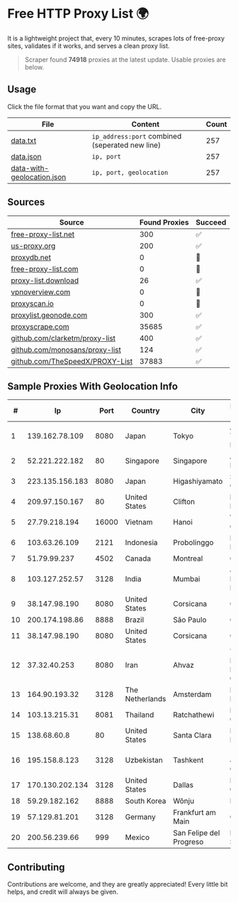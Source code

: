 
# Free HTTP Proxy List 🌍

It is a lightweight project that, every 10 minutes, scrapes lots of free-proxy sites, validates if it works, and serves a clean proxy list.


> Scraper found **74918** proxies at the latest update. Usable proxies are below.

## Usage

Click the file format that you want and copy the URL.


|File|Content|Count|
|----|-------|-----|
|[data.txt](https://raw.githubusercontent.com/themiralay/Proxy-List-World/master/data.txt)|`ip_address:port` combined (seperated new line)|257|
|[data.json](https://raw.githubusercontent.com/themiralay/Proxy-List-World/master/data.json)|`ip, port`|257|
|[data-with-geolocation.json](https://raw.githubusercontent.com/themiralay/Proxy-List-World/master/data-with-geolocation.json)|`ip, port, geolocation`|257|

## Sources

|Source|Found Proxies|Succeed|
|------|-------------|-------|
|[free-proxy-list.net](https://free-proxy-list.net)|300|✅|
|[us-proxy.org](https://www.us-proxy.org)|200|✅|
|[proxydb.net](http://proxydb.net)|0|🚫|
|[free-proxy-list.com](https://free-proxy-list.com/?page=&port=&type%5B%5D=http&type%5B%5D=https&up_time=0&search=Search)|0|🚫|
|[proxy-list.download](https://www.proxy-list.download/HTTP)|26|✅|
|[vpnoverview.com](https://vpnoverview.com/privacy/anonymous-browsing/free-proxy-servers)|0|🚫|
|[proxyscan.io](https://www.proxyscan.io)|0|🚫|
|[proxylist.geonode.com](https://proxylist.geonode.com/api/proxy-list?limit=300&page=1&sort_by=lastChecked&sort_type=desc&protocols=http,https)|300|✅|
|[proxyscrape.com](https://api.proxyscrape.com/v2/?request=displayproxies&protocol=http&timeout=10000&country=all&ssl=all&anonymity=all)|35685|✅|
|[github.com/clarketm/proxy-list](https://raw.githubusercontent.com/clarketm/proxy-list/master/proxy-list-raw.txt)|400|✅|
|[github.com/monosans/proxy-list](https://raw.githubusercontent.com/monosans/proxy-list/main/proxies/http.txt)|124|✅|
|[github.com/TheSpeedX/PROXY-List](https://raw.githubusercontent.com/TheSpeedX/PROXY-List/master/http.txt)|37883|✅|


## Sample Proxies With Geolocation Info

|#|Ip|Port|Country|City|Internet Service Provider|
|-|--|----|-------|----|-------------------------|
|1|139.162.78.109|8080|Japan|Tokyo|Akamai Technologies, Inc.|
|2|52.221.222.182|80|Singapore|Singapore|Amazon.com, Inc.|
|3|223.135.156.183|8080|Japan|Higashiyamato|So-net Corporation|
|4|209.97.150.167|80|United States|Clifton|DigitalOcean, LLC|
|5|27.79.218.194|16000|Vietnam|Hanoi|Viettel Corporation|
|6|103.63.26.109|2121|Indonesia|Probolinggo|PT Global Media Data Prima|
|7|51.79.99.237|4502|Canada|Montreal|OVH SAS|
|8|103.127.252.57|3128|India|Mumbai|Juweriyah Networks Private Limited|
|9|38.147.98.190|8080|United States|Corsicana|Corsicana ISD|
|10|200.174.198.86|8888|Brazil|São Paulo|Claro S.A|
|11|38.147.98.190|8080|United States|Corsicana|Corsicana ISD|
|12|37.32.40.253|8080|Iran|Ahvaz|Toloe Rayaneh Loghman Educational and Cultural Co.|
|13|164.90.193.32|3128|The Netherlands|Amsterdam|DigitalOcean, LLC|
|14|103.13.215.31|8081|Thailand|Ratchathewi|Bunny Communications|
|15|138.68.60.8|80|United States|Santa Clara|DigitalOcean, LLC|
|16|195.158.8.123|3128|Uzbekistan|Tashkent|"Uzbektelekom" Joint Stock Company|
|17|170.130.202.134|3128|United States|Dallas|Eonix Corporation|
|18|59.29.182.162|8888|South Korea|Wŏnju|Korea Telecom|
|19|57.129.81.201|3128|Germany|Frankfurt am Main|OVH SAS|
|20|200.56.239.66|999|Mexico|San Felipe del Progreso|Marcatel Com, S.A. de C.V.|



## Contributing

Contributions are welcome, and they are greatly appreciated! Every
little bit helps, and credit will always be given.

